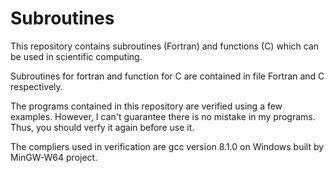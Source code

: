 # Subroutines
This repository contains subroutines (Fortran) and functions (C) which can be used in scientific computing.

Subroutines for fortran and function for C are contained in file Fortran and C respectively.

The programs contained in this repository are verified using a few examples. However, I can't guarantee there 
is no mistake in my programs. Thus, you should verfy it again before use it.

The compliers used in verification are gcc version 8.1.0 on Windows built by MinGW-W64 project. 
